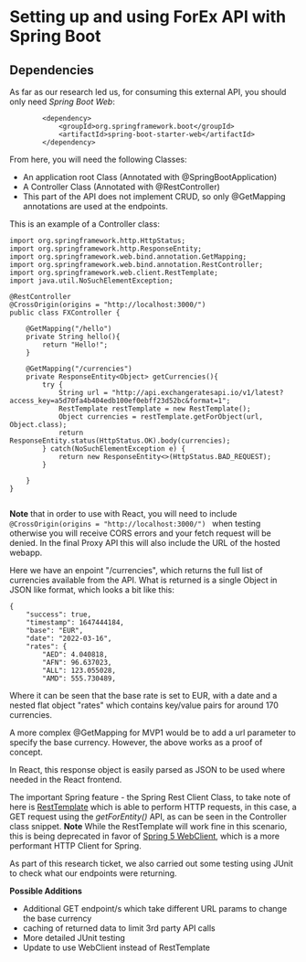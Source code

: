 # Setting up and using ForEx API with Spring Boot

## Dependencies

As far as our research led us, for consuming this external API, you should only need _Spring Boot Web_:

```
        <dependency>
			<groupId>org.springframework.boot</groupId>
			<artifactId>spring-boot-starter-web</artifactId>
		</dependency>
```

From here, you will need the following Classes:

- An application root Class (Annotated with @SpringBootApplication)
- A Controller Class (Annotated with @RestController)
- This part of the API does not implement CRUD, so only @GetMapping
  annotations are used at the endpoints.

This is an example of a Controller class:

```
import org.springframework.http.HttpStatus;
import org.springframework.http.ResponseEntity;
import org.springframework.web.bind.annotation.GetMapping;
import org.springframework.web.bind.annotation.RestController;
import org.springframework.web.client.RestTemplate;
import java.util.NoSuchElementException;

@RestController
@CrossOrigin(origins = "http://localhost:3000/")
public class FXController {

    @GetMapping("/hello")
    private String hello(){
        return "Hello!";
    }

    @GetMapping("/currencies")
    private ResponseEntity<Object> getCurrencies(){
        try {
            String url = "http://api.exchangeratesapi.io/v1/latest?access_key=a5d70fa4b404edb100ef0ebff23d52bc&format=1";
            RestTemplate restTemplate = new RestTemplate();
            Object currencies = restTemplate.getForObject(url, Object.class);
            return ResponseEntity.status(HttpStatus.OK).body(currencies);
        } catch(NoSuchElementException e) {
            return new ResponseEntity<>(HttpStatus.BAD_REQUEST);
        }

    }
}


```

**Note** that in order to use with React, you will need to include `@CrossOrigin(origins = "http://localhost:3000/") ` when testing otherwise you will receive CORS errors and your fetch request will be denied. In the final Proxy API this will also include the URL of the hosted webapp.

Here we have an enpoint "/currencies", which returns the full list of currencies available from the API.
What is returned is a single Object in JSON like format, which looks a bit like this:

```
{
    "success": true,
    "timestamp": 1647444184,
    "base": "EUR",
    "date": "2022-03-16",
    "rates": {
        "AED": 4.040818,
        "AFN": 96.637023,
        "ALL": 123.055028,
        "AMD": 555.730489,

```

Where it can be seen that the base rate is set to EUR, with a date and a nested flat object "rates" which contains key/value pairs for around 170 currencies.

A more complex @GetMapping for MVP1 would be to add a url parameter to specify the base currency. However, the above works as a
proof of concept.

In React, this response object is easily parsed as JSON to be used where needed in the React frontend.

The important Spring feature - the Spring Rest Client Class, to take note of here is [RestTemplate](https://www.baeldung.com/rest-template) which is able to perform HTTP requests, in this case, a GET request using the _getForEntity()_ API, as can be seen in the Controller class snippet. **Note** While the RestTemplate will work fine in this scenario, this is being deprecated in favor of [Spring 5 WebClient](https://www.baeldung.com/spring-5-webclient), which is a more performant HTTP Client for Spring.

As part of this research ticket, we also carried out some testing using JUnit to check what our endpoints were returning.

**Possible Additions**

- Additional GET endpoint/s which take different URL params to change the base currency
- caching of returned data to limit 3rd party API calls
- More detailed JUnit testing
- Update to use WebClient instead of RestTemplate
